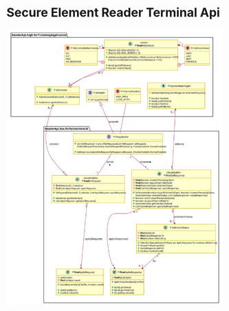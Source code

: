 # Secure Element Reader Terminal Api

![Global Architecture](img/SeReaderTerminal_ApduApi_ClassDiag_Transmission_ReaderMessage.svg)
